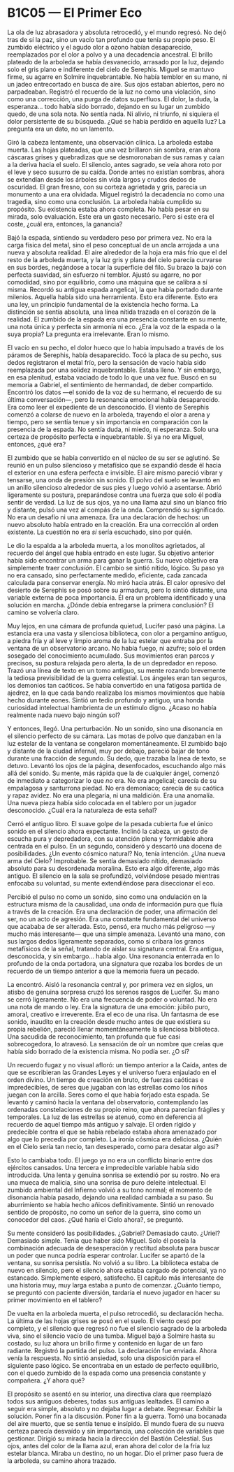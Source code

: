 # B1C05 — El Primer Eco

La ola de luz abrasadora y absoluta retrocedió, y el mundo regresó. No dejó tras de sí la paz, sino un vacío tan profundo que tenía su propio peso. El zumbido eléctrico y el agudo olor a ozono habían desaparecido, reemplazados por el olor a polvo y a una decadencia ancestral. El brillo plateado de la arboleda se había desvanecido, arrasado por la luz, dejando solo el gris plano e indiferente del cielo de Serephis. Miguel se mantuvo firme, su agarre en Solmire inquebrantable. No había temblor en su mano, ni un jadeo entrecortado en busca de aire. Sus ojos estaban abiertos, pero no parpadeaban. Registró el recuerdo de la luz no como una violación, sino como una corrección, una purga de datos superfluos. El dolor, la duda, la esperanza… todo había sido borrado, dejando en su lugar un zumbido quedo, de una sola nota. No sentía nada. Ni alivio, ni triunfo, ni siquiera el dolor persistente de su búsqueda. ¿Qué se había perdido en aquella luz? La pregunta era un dato, no un lamento.

Giró la cabeza lentamente, una observación clínica. La arboleda estaba muerta. Las hojas plateadas, que una vez brillaron sin sombra, eran ahora cáscaras grises y quebradizas que se desmoronaban de sus ramas y caían a la deriva hacia el suelo. El silencio, antes sagrado, se veía ahora roto por el leve y seco susurro de su caída. Donde antes no existían sombras, ahora se extendían desde los árboles sin vida largos y crudos dedos de oscuridad. El gran fresno, con su corteza agrietada y gris, parecía un monumento a una era olvidada. Miguel registró la decadencia no como una tragedia, sino como una conclusión. La arboleda había cumplido su propósito. Su existencia estaba ahora completa. No había pesar en su mirada, solo evaluación. Este era un gasto necesario. Pero si este era el coste, ¿cuál era, entonces, la ganancia?

Bajó la espada, sintiendo su verdadero peso por primera vez. No era la carga física del metal, sino el peso conceptual de un ancla arrojada a una nueva y absoluta realidad. El aire alrededor de la hoja era más frío que el del resto de la arboleda muerta, y la luz gris y plana del cielo parecía curvarse en sus bordes, negándose a tocar la superficie del filo. Su brazo la bajó con perfecta suavidad, sin esfuerzo ni temblor. Ajustó su agarre, no por comodidad, sino por equilibrio, como una máquina que se calibra a sí misma. Recordó su antigua espada angelical, la que había portado durante milenios. Aquella había sido una herramienta. Esto era diferente. Esto era una ley, un principio fundamental de la existencia hecho forma. La distinción se sentía absoluta, una línea nítida trazada en el corazón de la realidad. El zumbido de la espada era una presencia constante en su mente, una nota única y perfecta sin armonía ni eco. ¿Era la voz de la espada o la suya propia? La pregunta era irrelevante. Eran lo mismo.

El vacío en su pecho, el dolor hueco que lo había impulsado a través de los páramos de Serephis, había desaparecido. Tocó la placa de su pecho, sus dedos registraron el metal frío, pero la sensación de vacío había sido reemplazada por una solidez inquebrantable. Estaba lleno. Y sin embargo, en esa plenitud, estaba vaciado de todo lo que una vez fue. Buscó en su memoria a Gabriel, el sentimiento de hermandad, de deber compartido. Encontró los datos —el sonido de la voz de su hermano, el recuerdo de su última conversación—, pero la resonancia emocional había desaparecido. Era como leer el expediente de un desconocido. El viento de Serephis comenzó a colarse de nuevo en la arboleda, trayendo el olor a arena y tiempo, pero se sentía tenue y sin importancia en comparación con la presencia de la espada. No sentía duda, ni miedo, ni esperanza. Solo una certeza de propósito perfecta e inquebrantable. Si ya no era Miguel, entonces, ¿qué era?

El zumbido que se había convertido en el núcleo de su ser se aglutinó. Se reunió en un pulso silencioso y metafísico que se expandió desde él hacia el exterior en una esfera perfecta e invisible. El aire mismo pareció vibrar y tensarse, una onda de presión sin sonido. El polvo del suelo se levantó en un anillo silencioso alrededor de sus pies y luego volvió a asentarse. Abrió ligeramente su postura, preparándose contra una fuerza que solo él podía sentir de verdad. La luz de sus ojos, ya no una llama azul sino un blanco frío y distante, pulsó una vez al compás de la onda. Comprendió su significado. No era un desafío ni una amenaza. Era una declaración de hechos: un nuevo absoluto había entrado en la creación. Era una corrección al orden existente. La cuestión no era *si* sería escuchado, sino por quién.

Le dio la espalda a la arboleda muerta, a los monolitos agrietados, al recuerdo del ángel que había entrado en este lugar. Su objetivo anterior había sido encontrar un arma para ganar la guerra. Su nuevo objetivo era simplemente traer *conclusión*. El cambio se sintió nítido, lógico. Su paso ya no era cansado, sino perfectamente medido, eficiente, cada zancada calculada para conservar energía. No miró hacia atrás. El calor opresivo del desierto de Serephis se posó sobre su armadura, pero lo sintió distante, una variable externa de poca importancia. Él era un problema identificado y una solución en marcha. ¿Dónde debía entregarse la primera conclusión? El camino se volvería claro.

Muy lejos, en una cámara de profunda quietud, Lucifer pasó una página. La estancia era una vasta y silenciosa biblioteca, con olor a pergamino antiguo, a piedra fría y al leve y limpio aroma de la luz estelar que entraba por la ventana de un observatorio arcano. No había fuego, ni azufre; solo el orden sosegado del conocimiento acumulado. Sus movimientos eran parcos y precisos, su postura relajada pero alerta, la de un depredador en reposo. Trazó una línea de texto en un tomo antiguo, su mente rozando brevemente la tediosa previsibilidad de la guerra celestial. Los ángeles eran tan seguros, los demonios tan caóticos. Se había convertido en una fatigosa partida de ajedrez, en la que cada bando realizaba los mismos movimientos que había hecho durante eones. Sintió un tedio profundo y antiguo, una honda curiosidad intelectual hambrienta de un estímulo digno. ¿Acaso no había realmente nada nuevo bajo ningún sol?

Y entonces, llegó. Una perturbación. No un sonido, sino una disonancia en el silencio perfecto de su cámara. Las motas de polvo que danzaban en la luz estelar de la ventana se congelaron momentáneamente. El zumbido bajo y distante de la ciudad infernal, muy por debajo, pareció bajar de tono durante una fracción de segundo. Su dedo, que trazaba la línea de texto, se detuvo. Levantó los ojos de la página, desenfocados, escuchando algo más allá del sonido. Su mente, más rápida que la de cualquier ángel, comenzó de inmediato a categorizar lo que *no* era. No era angelical; carecía de su empalagosa y santurrona piedad. No era demoníaco; carecía de su caótica y rapaz avidez. No era una plegaria, ni una maldición. Era una anomalía. Una nueva pieza había sido colocada en el tablero por un jugador desconocido. ¿Cuál era la naturaleza de esta señal?

Cerró el antiguo libro. El suave golpe de la pesada cubierta fue el único sonido en el silencio ahora expectante. Inclinó la cabeza, un gesto de escucha pura y depredadora, con su atención plena y formidable ahora centrada en el pulso. En un segundo, consideró y descartó una docena de posibilidades. ¿Un evento cósmico natural? No, tenía intención. ¿Una nueva arma del Cielo? Improbable. Se sentía demasiado nítido, demasiado absoluto para su desordenada moralina. Esto era algo diferente, algo más antiguo. El silencio en la sala se profundizó, volviéndose pesado mientras enfocaba su voluntad, su mente extendiéndose para diseccionar el eco.

Percibió el pulso no como un sonido, sino como una ondulación en la estructura misma de la causalidad, una onda de información pura que fluía a través de la creación. Era una declaración de poder, una afirmación del ser, no un acto de agresión. Era una constante fundamental del universo que acababa de ser alterada. Esto, pensó, era mucho más peligroso —y mucho más interesante— que una simple amenaza. Levantó una mano, con sus largos dedos ligeramente separados, como si cribara los granos metafísicos de la señal, tratando de aislar su signatura central. Era antigua, desconocida, y sin embargo… había algo. Una resonancia enterrada en lo profundo de la onda portadora, una signatura que rozaba los bordes de un recuerdo de un tiempo anterior a que la memoria fuera un pecado.

La encontró. Aisló la resonancia central y, por primera vez en siglos, un atisbo de genuina sorpresa cruzó los serenos rasgos de Lucifer. Su mano se cerró ligeramente. No era una frecuencia de poder o voluntad. No era una nota de mando o ley. Era la signatura de una emoción: júbilo puro, amoral, creativo e irreverente. Era el eco de una risa. Un fantasma de ese sonido, inaudito en la creación desde mucho antes de que existiera su propia rebelión, pareció llenar momentáneamente la silenciosa biblioteca. Una sacudida de reconocimiento, tan profunda que fue casi sobrecogedora, lo atravesó. La sensación de oír un nombre que creías que había sido borrado de la existencia misma. No podía ser. ¿O sí?

Un recuerdo fugaz y no visual afloró: un tiempo anterior a la Caída, antes de que se escribieran las Grandes Leyes y el universo fuera enjaulado en el orden divino. Un tiempo de creación en bruto, de fuerzas caóticas e impredecibles, de seres que jugaban con las estrellas como los niños juegan con la arcilla. Seres como el que había forjado esta espada. Se levantó y caminó hacia la ventana del observatorio, contemplando las ordenadas constelaciones de su propio reino, que ahora parecían frágiles y temporales. La luz de las estrellas se atenuó, como en deferencia al recuerdo de aquel tiempo más antiguo y salvaje. El orden rígido y predecible contra el que se había rebelado estaba ahora amenazado por algo que lo precedía por completo. La ironía cósmica era deliciosa. ¿Quién en el Cielo sería tan necio, tan desesperado, como para desatar algo así?

Esto lo cambiaba todo. El juego ya no era un conflicto binario entre dos ejércitos cansados. Una tercera e impredecible variable había sido introducida. Una lenta y genuina sonrisa se extendió por su rostro. No era una mueca de malicia, sino una sonrisa de puro deleite intelectual. El zumbido ambiental del Infierno volvió a su tono normal; el momento de disonancia había pasado, dejando una realidad cambiada a su paso. Su aburrimiento se había hecho añicos definitivamente. Sintió un renovado sentido de propósito, no como un señor de la guerra, sino como un conocedor del caos. ¿Qué haría el Cielo ahora?, se preguntó.

Su mente consideró las posibilidades. ¿Gabriel? Demasiado cauto. ¿Uriel? Demasiado simple. Tenía que haber sido Miguel. Solo él poseía la combinación adecuada de desesperación y rectitud absoluta para buscar un poder que nunca podría esperar controlar. Lucifer se apartó de la ventana, su sonrisa persistía. No volvió a su libro. La biblioteca estaba de nuevo en silencio, pero el silencio ahora estaba cargado de potencial, ya no estancado. Simplemente esperó, satisfecho. El capítulo más interesante de una historia muy, muy larga estaba a punto de comenzar. ¿Cuánto tiempo, se preguntó con paciente diversión, tardaría el nuevo jugador en hacer su primer movimiento en el tablero?

De vuelta en la arboleda muerta, el pulso retrocedió, su declaración hecha. La última de las hojas grises se posó en el suelo. El viento cesó por completo, y el silencio que regresó no fue el silencio sagrado de la arboleda viva, sino el silencio vacío de una tumba. Miguel bajó a Solmire hasta su costado, su luz ahora un brillo firme y contenido en lugar de un faro radiante. Registró la partida del pulso. La declaración fue enviada. Ahora venía la respuesta. No sintió ansiedad, solo una disposición para el siguiente paso lógico. Se encontraba en un estado de perfecto equilibrio, con el quedo zumbido de la espada como una presencia constante y compañera. ¿Y ahora qué?

El propósito se asentó en su interior, una directiva clara que reemplazó todos sus antiguos deberes, todas sus antiguas lealtades. El camino a seguir era simple, absoluto y no dejaba lugar a debate. Regresar. Exhibir la solución. Poner fin a la discusión. Poner fin a la guerra. Tomó una bocanada del aire muerto, que se sentía tenue e insípido. El mundo fuera de su nueva certeza parecía desvaído y sin importancia, una colección de variables que gestionar. Dirigió su mirada hacia la dirección del Bastión Celestial. Sus ojos, antes del color de la llama azul, eran ahora del color de la fría luz estelar blanca. Miraba un destino, no un hogar. Dio el primer paso fuera de la arboleda, su camino ahora trazado.